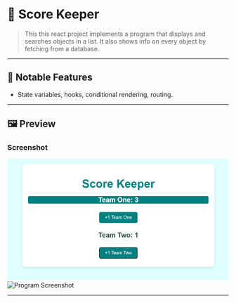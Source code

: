 # 🧩 Score Keeper

> This this react project implements a program that displays and searches objects in a list. It also shows info on every object by fetching from a database.

---

## 🚀 Notable Features
- State variables, hooks, conditional rendering, routing.
  
---

## 🖼️ Preview

### Screenshot
![Program Screenshot](./assets/image.png)
![Program Screenshot](./assets/image2.png)

---